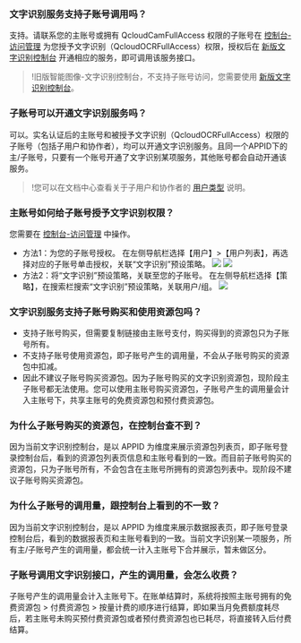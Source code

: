 
### 文字识别服务支持子账号调用吗？
支持。请联系您的主账号或拥有 QcloudCamFullAccess 权限的子账号在 [控制台-访问管理](https://console.cloud.tencent.com/cam) 为您授予文字识别（QcloudOCRFullAccess）权限，授权后在 [新版文字识别控制台](https://console.cloud.tencent.com/ocr/general) 开通相应的服务，即可调用该服务接口。
>!旧版智能图像-文字识别控制台，不支持子账号访问，您需要使用 [新版文字识别控制台](https://console.cloud.tencent.com/ocr/general)。

### 子账号可以开通文字识别服务吗？
可以。实名认证后的主账号和被授予文字识别（QcloudOCRFullAccess）权限的子账号（包括子用户和协作者），均可以开通文字识别服务。且同一个APPID下的主/子账号，只要有一个账号开通了文字识别某项服务，其他账号都会自动开通该服务。
>!您可以在文档中心查看关于子用户和协作者的 [用户类型](https://cloud.tencent.com/document/product/598/13665) 说明。

### 主账号如何给子账号授予文字识别权限？
您需要在 [控制台-访问管理](https://console.cloud.tencent.com/cam) 中操作。
- 方法1：为您的子账号授权。
在左侧导航栏选择【用户】>【用户列表】，再选择对应的子账号单击授权，关联“文字识别”预设策略。
![](https://main.qcloudimg.com/raw/215a31f2e03b1241097f8fd7a4773070.png)
![](https://main.qcloudimg.com/raw/a64900262ff4c72a5a8bf401e7292bef.png)
- 方法2：将“文字识别”预设策略，关联至您的子账号。
在左侧导航栏选择【策略】，在搜索栏搜索“文字识别”预设策略，关联用户/组。
![](https://main.qcloudimg.com/raw/1ce4adcba057f93b5522f493a27a78b6.png)

### 文字识别服务支持子账号购买和使用资源包吗？
- 支持子账号购买，但需要复制链接由主账号支付，购买得到的资源包只为子账号所有。
- 不支持子账号使用资源包，即子账号产生的调用量，不会从子账号购买的资源包中扣减。
- 因此不建议子账号购买资源包。因为子账号购买的文字识别资源包，现阶段主子账号都无法使用。您可以使用主账号购买资源包，子账号产生的调用量会计入主账号下，共享主账号的免费资源包和预付费资源包。

### 为什么子账号购买的资源包，在控制台查不到？
因为当前文字识别控制台，是以 APPID 为维度来展示资源包列表页，即子账号登录控制台后，看到的资源包列表页信息和主账号看到的一致。而目前子账号购买的资源包，只为子账号所有，不会包含在主账号所拥有的资源包列表中。现阶段不建议子账号购买资源包。

### 为什么子账号的调用量，跟控制台上看到的不一致？
因为当前文字识别控制台，是以 APPID 为维度来展示数据报表页，即子账号登录控制台后，看到的数据报表页和主账号看到的一致。当前文字识别某一项服务，所有主/子账号产生的调用量，都会统一计入主账号下合并展示，暂未做区分。

### 子账号调用文字识别接口，产生的调用量，会怎么收费？
子账号产生的调用量会计入主账号下。在账单结算时，系统将按照主账号拥有的免费资源包 > 付费资源包 > 按量计费的顺序进行结算，即如果当月免费额度耗尽后，若主账号未购买预付费资源包或者预付费资源包也已耗尽，将直接转入后付费结算。
